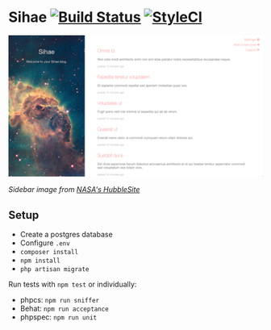 # Sihae [![Build Status](https://travis-ci.org/imjoehaines/sihae.svg)](https://travis-ci.org/imjoehaines/sihae) [![StyleCI](https://styleci.io/repos/42362618/shield)](https://styleci.io/repos/42362618)

[![Sihae home page](screenshot.png)](https://raw.githubusercontent.com/imjoehaines/sihae/master/screenshot.png)

*Sidebar image from [NASA's HubbleSite](http://hubblesite.org/gallery/album/pr2009025i)*

## Setup
- Create a postgres database
- Configure `.env`
- `composer install`
- `npm install`
- `php artisan migrate`

Run tests with `npm test` or individually:
- phpcs: `npm run sniffer`
- Behat: `npm run acceptance`
- phpspec: `npm run unit`
